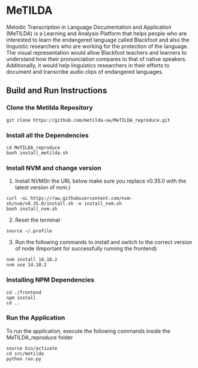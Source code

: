 # MeTILDA

Melodic Transcription in Language Documentation and Application (MeTILDA) is a Learning and Analysis Platform that helps people who are interested to learn the endangered language called Blackfoot and also the linguistic researchers who are working for the protection of the language. The visual representation would allow Blackfoot teachers and learners to understand how their pronunciation compares to that of native speakers. Additionally, it would help linguistics researchers in their efforts to document and transcribe audio clips of endangered languages.


## Build and Run Instructions

### Clone the Metilda Repository

```
git clone https://github.com/metilda-uw/MeTILDA_reproduce.git
```

### Install all the Dependencies
```
cd MeTILDA_reproduce
bash install_metilda.sh
```

### Install NVM and change version
1. Install NVM(In the URL below make sure you replace v0.35.0 with the latest version of nvm.)

```
curl -sL https://raw.githubusercontent.com/nvm-sh/nvm/v0.35.0/install.sh -o install_nvm.sh
bash install_nvm.sh
```

2. Reset the terminal
```
source ~/.profile
```

3. Run the following commands to install and switch to the correct version of node (Important for successfully running the frontend)

```
nvm install 14.18.2
nvm use 14.18.2
```
### Installing NPM Dependencies
```
cd ./frontend
npm install
cd ..
```

### Run the Application
To run the application, execute the following commands inside the MeTILDA_reproduce folder
```
source bin/activate
cd src/metilda
python run.py
```

